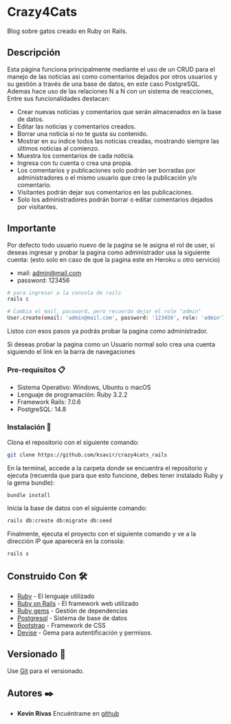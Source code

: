 # Crazy4Cats

Blog sobre gatos creado en Ruby on Rails.

## Descripción

Esta página funciona principalmente mediante el uso de un CRUD para el manejo de las noticias asi como comentarios dejados por otros usuarios y su gestión a través de una base de datos, en este caso PostgreSQL. Ademas hace uso de las relaciones N a N con un sistema de reacciones, Entre sus funcionalidades destacan:

- Crear nuevas noticias y comentarios que serán almacenados en la base de datos.
- Editar las noticias y comentarios creados.
- Borrar una noticia si no te gusta su contenido.
- Mostrar en su índice todos las noticias creadas, mostrando siempre las últimos noticias al comienzo.
- Muestra los comentarios de cada noticia.
- Ingresa con tu cuenta o crea una propia.
- Los comentarios y publicaciones solo podrán ser borradas por administradores o el mismo usuario que creo la publicación y/o comentario.
- Visitantes podrán dejar sus comentarios en las publicaciones.
- Solo los administradores podrán borrar o editar comentarios dejados por visitantes.

## Importante

Por defecto todo usuario nuevo de la pagina se le asigna el rol de user, si deseas ingresar y probar la pagina como administrador usa la siguiente cuenta: (esto solo en caso de que la pagina este en Heroku u otro servicio)

- mail: <admin@mail.com>
- password: 123456

```bash
# para ingresar a la consola de rails
rails c

# Cambia el mail, password, pero recuerda dejar el role "admin"
User.create(email: 'admin@mail.com', password: '123456', role: 'admin')
```

Listos con esos pasos ya podrás probar la pagina como administrador.

Si deseas probar la pagina como un Usuario normal solo crea una cuenta siguiendo el link en la barra de navegaciones

### Pre-requisitos 📋

- Sistema Operativo: Windows, Ubuntu o macOS
- Lenguaje de programación: Ruby 3.2.2
- Framework Rails: 7.0.6
- PostgreSQL: 14.8

### Instalación 🔧

Clona el repositorio con el siguiente comando:

```bash
git clone https://github.com/ksavir/crazy4cats_rails
```

En la terminal, accede a la carpeta donde se encuentra el repositorio y ejecuta (recuerda que para que esto funcione, debes tener instalado Ruby y la gema bundle):

```bash
bundle install
```

Inicia la base de datos con el siguiente comando:

```bash
rails db:create db:migrate db:seed
```

Finalmente, ejecuta el proyecto con el siguiente comando y ve a la dirección IP que aparecerá en la consola:

```bash
rails s
```

## Construido Con 🛠️

- [Ruby](https://www.ruby-lang.org/es/) - El lenguaje utilizado
- [Ruby on Rails](https://rubyonrails.org) - El framework web utilizado
- [Ruby gems](https://rubygems.org) - Gestión de dependencias
- [Postgresql](https://www.postgresql.org) - Sistema de base de datos
- [Bootstrap](https://getbootstrap.com/) - Framework de CSS
- [Devise](https://github.com/heartcombo/devise) - Gema para autentificación y permisos.

## Versionado 📌

Use [Git](https://git-scm.com) para el versionado.

## Autores ✒️

- **Kevin Rivas** Encuéntrame en [github](https://github.com/ksavir)
